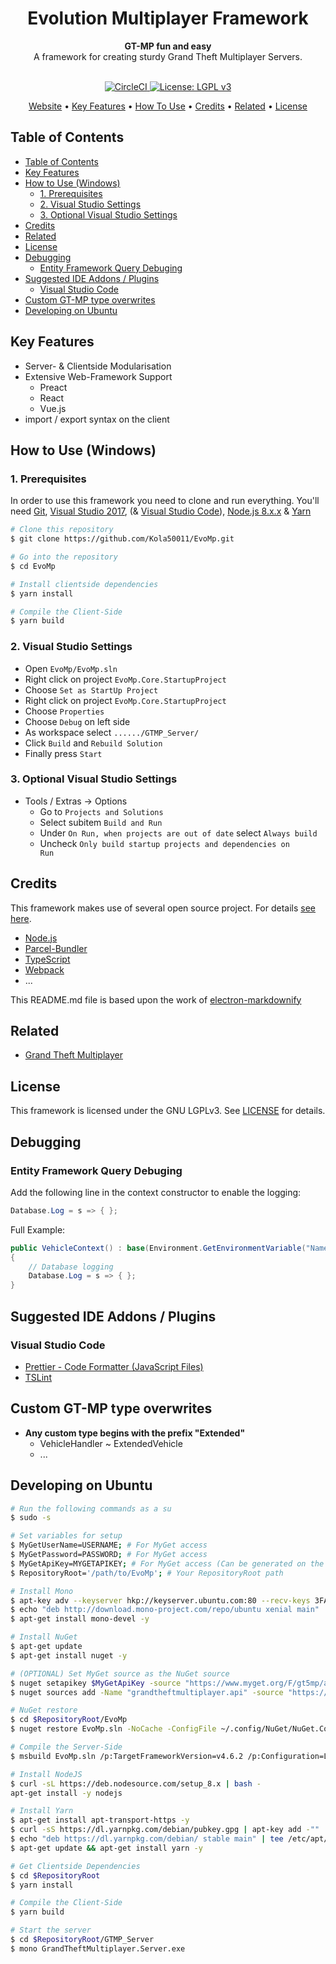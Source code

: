 <h1 align="center">Evolution Multiplayer Framework</h1>

<div align="center">
  <strong>GT-MP fun and easy</strong>
</div>
<div align="center">
  A framework for creating sturdy Grand Theft Multiplayer Servers.
</div>

<br />

<p align="center">
  <a href="https://circleci.com/gh/Kola50011/EvoMp">
    <img src="https://circleci.com/gh/Kola50011/EvoMp/tree/master.svg?style=svg&circle-token=a08ea7263e55dcc44a56e10177951676b24b5243"
      alt="CircleCI">
  </a>
  <a href="https://github.com/Kola50011/EvoMp/blob/master/LICENSE">
    <img src="https://img.shields.io/badge/License-LGPL%20v3-blue.svg"
      alt="License: LGPL v3">
  </a>
</p>

<p align="center">
  <a href="https://evomp.de/">Website</a> •
  <a href="#key-features">Key Features</a> •
  <a href="#how-to-use">How To Use</a> •
  <a href="#credits">Credits</a> •
  <a href="#related">Related</a> •
  <a href="#license">License</a>
</p>

## Table of Contents

- [Table of Contents](#table-of-contents)
- [Key Features](#key-features)
- [How to Use (Windows)](#how-to-use-windows)
  - [1. Prerequisites](#1-prerequisites)
  - [2. Visual Studio Settings](#2-visual-studio-settings)
  - [3. Optional Visual Studio Settings](#3-optional-visual-studio-settings)
- [Credits](#credits)
- [Related](#related)
- [License](#license)
- [Debugging](#debugging)
  - [Entity Framework Query Debuging](#entity-framework-query-debuging)
- [Suggested IDE Addons / Plugins](#suggested-ide-addons--plugins)
  - [Visual Studio Code](#visual-studio-code)
- [Custom GT-MP type overwrites](#custom-gt-mp-type-overwrites)
- [Developing on Ubuntu](#developing-on-ubuntu)

## Key Features

* Server- & Clientside Modularisation
* Extensive Web-Framework Support
  * Preact
  * React
  * Vue.js
* import / export syntax on the client

## How to Use (Windows)

### 1. Prerequisites

In order to use this framework you need to clone and run everything. You'll need [Git](https://git-scm.com), [Visual Studio 2017](https://visualstudio.microsoft.com/), (& [Visual Studio Code](https://code.visualstudio.com/)), [Node.js 8.x.x](https://nodejs.org/) & [Yarn](https://yarnpkg.com/)

```bash
# Clone this repository
$ git clone https://github.com/Kola50011/EvoMp.git

# Go into the repository
$ cd EvoMp

# Install clientside dependencies
$ yarn install

# Compile the Client-Side
$ yarn build
```

### 2. Visual Studio Settings

- Open <code>EvoMp/EvoMp.sln</code>
- Right click on project <code>EvoMp.Core.StartupProject</code>
- Choose <code>Set as StartUp Project</code>
- Right click on project <code>EvoMp.Core.StartupProject</code>
- Choose <code>Properties</code>
- Choose <code>Debug</code> on left side
- As workspace select  <code>....../GTMP_Server/</code>
- Click <code>Build</code> and <code>Rebuild Solution</code>
- Finally press <code>Start</code>

### 3. Optional Visual Studio Settings

- Tools / Extras -> Options
  - Go to <code>Projects and Solutions</code>
  - Select subitem <code>Build and Run</code>
  - Under <code>On Run, when projects are out of date</code> select <code>Always build</code>
  - Uncheck <code>Only build startup projects and dependencies on Run</code>

## Credits

This framework makes use of several open source project. For details [see here](https://github.com/Kola50011/EvoMp/network/dependencies).

- [Node.js](https://nodejs.org/)
- [Parcel-Bundler](https://github.com/parcel-bundler/parcel)
- [TypeScript](https://github.com/Microsoft/TypeScript)
- [Webpack](https://github.com/webpack/webpack)
- ...

This README.md file is based upon the work of [electron-markdownify](https://github.com/amitmerchant1990/electron-markdownify)

## Related

- [Grand Theft Multiplayer](https://gt-mp.net/)

## License

This framework is licensed under the GNU LGPLv3. See [LICENSE](https://github.com/Kola50011/EvoMp/blob/master/LICENSE) for details.

## Debugging

### Entity Framework Query Debuging

Add the following line in the context constructor to enable the logging:

```csharp
Database.Log = s => { };
```

Full Example:
```csharp
public VehicleContext() : base(Environment.GetEnvironmentVariable("NameOrConnectionString"))
{
    // Database logging
    Database.Log = s => { };
}
```

## Suggested IDE Addons / Plugins

### Visual Studio Code

- [Prettier - Code Formatter (JavaScript Files)](https://marketplace.visualstudio.com/items?itemName=esbenp.prettier-vscode)
- [TSLint](https://marketplace.visualstudio.com/items?itemName=eg2.tslint)


## Custom GT-MP type overwrites
- __Any custom type begins with the prefix "Extended"__
  - VehicleHandler ~ ExtendedVehicle
  - ...


## Developing on Ubuntu

```bash
# Run the following commands as a su
$ sudo -s

# Set variables for setup
$ MyGetUserName=USERNAME; # For MyGet access
$ MyGetPassword=PASSWORD; # For MyGet access
$ MyGetApiKey=MYGETAPIKEY; # For MyGet access (Can be generated on the MyGet site)
$ RepositoryRoot='/path/to/EvoMp'; # Your RepositoryRoot path

# Install Mono
$ apt-key adv --keyserver hkp://keyserver.ubuntu.com:80 --recv-keys 3FA7E0328081BFF6A14DA29AA6A19B38D3D831EF
$ echo "deb http://download.mono-project.com/repo/ubuntu xenial main" | tee /etc/apt/sources.list.d/mono-official.list
$ apt-get install mono-devel -y

# Install NuGet
$ apt-get update
$ apt-get install nuget -y

# (OPTIONAL) Set MyGet source as the NuGet source
$ nuget setapikey $MyGetApiKey -source "https://www.myget.org/F/gt5mp/api/v2"
$ nuget sources add -Name "grandtheftmultiplayer.api" -source "https://www.myget.org/F/gt5mp/api/v2" -User $MyGetUserName -pass $MyGetPassword -ConfigFile ~/.config/NuGet/NuGet.Config

# NuGet restore
$ cd $RepositoryRoot/EvoMp
$ nuget restore EvoMp.sln -NoCache -ConfigFile ~/.config/NuGet/NuGet.Config

# Compile the Server-Side
$ msbuild EvoMp.sln /p:TargetFrameworkVersion=v4.6.2 /p:Configuration=Linux EvoMp.sln

# Install NodeJS
$ curl -sL https://deb.nodesource.com/setup_8.x | bash -
apt-get install -y nodejs

# Install Yarn
$ apt-get install apt-transport-https -y
$ curl -sS https://dl.yarnpkg.com/debian/pubkey.gpg | apt-key add -""
$ echo "deb https://dl.yarnpkg.com/debian/ stable main" | tee /etc/apt/sources.list.d/yarn.list
$ apt-get update && apt-get install yarn -y

# Get Clientside Dependencies
$ cd $RepositoryRoot
$ yarn install

# Compile the Client-Side
$ yarn build

# Start the server
$ cd $RepositoryRoot/GTMP_Server
$ mono GrandTheftMultiplayer.Server.exe
```
